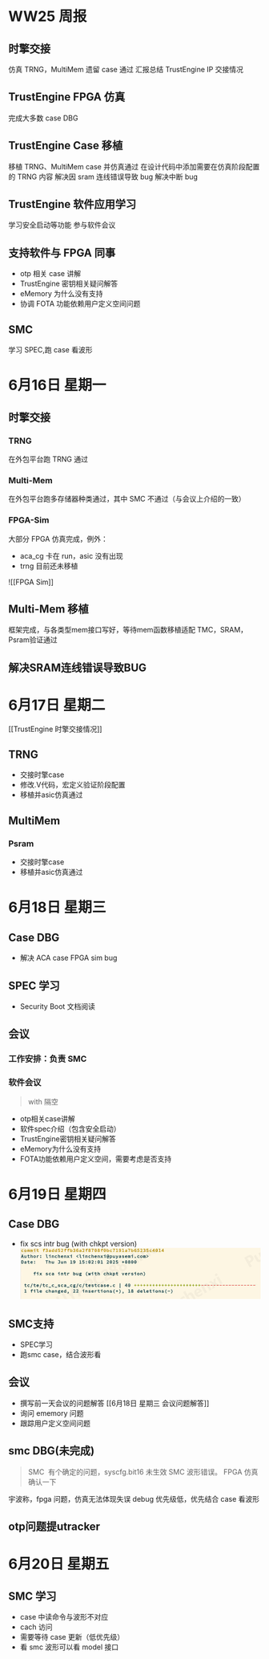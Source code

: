 # WW25 周报

## 时擎交接

仿真 TRNG，MultiMem 遗留 case 通过
汇报总结 TrustEngine IP 交接情况

## TrustEngine FPGA 仿真

完成大多数 case
DBG

## TrustEngine Case 移植

移植 TRNG、MultiMem case 并仿真通过
在设计代码中添加需要在仿真阶段配置的 TRNG 内容
解决因 sram 连线错误导致 bug
解决中断 bug

## TrustEngine 软件应用学习

学习安全启动等功能
参与软件会议

## 支持软件与 FPGA 同事

- otp 相关 case 讲解
- TrustEngine 密钥相关疑问解答
- eMemory 为什么没有支持
- 协调 FOTA 功能依赖用户定义空间问题

## SMC

学习 SPEC,跑 case 看波形


# 6月16日 星期一

## 时擎交接

### TRNG

在外包平台跑 TRNG 通过

### Multi-Mem

在外包平台跑多存储器种类通过，其中 SMC 不通过（与会议上介绍的一致）

### FPGA-Sim

大部分 FPGA 仿真完成，例外：
- aca_cg 卡在 run，asic 没有出现
- trng 目前还未移植

![[FPGA Sim]]

## Multi-Mem 移植

框架完成，与各类型mem接口写好，等待mem函数移植适配
TMC，SRAM，Psram验证通过

## 解决SRAM连线错误导致BUG

# 6月17日 星期二


[[TrustEngine 时擎交接情况]]

## TRNG

- 交接时擎case
- 修改.V代码，宏定义验证阶段配置
- 移植并asic仿真通过

## MultiMem

### Psram

- 交接时擎case
- 移植并asic仿真通过

# 6月18日 星期三

## Case DBG

- 解决 ACA case FPGA sim bug

## SPEC 学习

- Security Boot 文档阅读

## 会议

### 工作安排：负责 SMC

### 软件会议

> with 隔空

- otp相关case讲解
- 软件spec介绍（包含安全启动）
- TrustEngine密钥相关疑问解答
- eMemory为什么没有支持
- FOTA功能依赖用户定义空间，需要考虑是否支持

# 6月19日 星期四


## Case DBG

- fix scs intr bug (with chkpt version)
  ![image.png|600](https://raw.githubusercontent.com/lllincx/IMG/master/20250619150848449.png)

## SMC支持

- SPEC学习
- 跑smc case，结合波形看

## 会议

- 撰写前一天会议的问题解答
  [[6月18日 星期三 会议问题解答]]
- 询问 ememory 问题
- 跟踪用户定义空间问题

## smc DBG(未完成)

> SMC  有个确定的问题，syscfg.bit16 未生效 SMC 波形错误。 FPGA 仿真确认一下

宇波称，fpga 问题，仿真无法体现失误
debug 优先级低，优先结合 case 看波形

## otp问题提utracker

# 6月20日 星期五


## SMC 学习

- case 中读命令与波形不对应
- cach 访问
- 需要等待 case 更新（低优先级）
- 看 smc 波形可以看 model 接口


